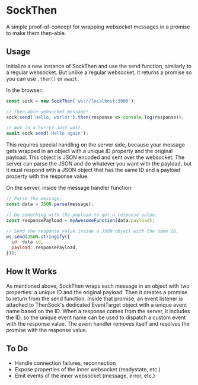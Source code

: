 # SockThen
A simple proof-of-concept for wrapping websocket messages in a promise to make them then-able.

## Usage
Initialize a new instance of SockThen and use the send function, similarly to a regular websocket. But unlike a regular websocket, it returns a promise so you can use `.then()` or `await`.

In the browser:
```js
const sock = new SockThen('ws://localhost:3000');

// Then-able websocket message!
sock.send('Hello, world!').then(response => console.log(response));

// Not in a hurry? Just wait.
await sock.send('Hello again');
```
This requires special handling on the server side, because your message gets wrapped in an object with a unique ID property and the original payload. This object is JSON encoded and sent over the websocket. The server can parse the JSON and do whatever you want with the payload, but it must respond with a JSON object that has the same ID and a payload property with the response value.

On the server, inside the message handler function:
```js
// Parse the message.
const data = JSON.parse(message);

// Do something with the payload to get a response value.
const responsePayload = myAwesomeFunction(data.payload);

// Send the response value inside a JSON object with the same ID.
ws.send(JSON.stringify({
  id: data.id,
  payload: responsePayload,
}));
```

## How It Works
As mentioned above, SockThen wraps each message in an object with two properties: a unique ID and the original payload. Then it creates a promise to return from the send function. Inside that promise, an event listener is attached to ThenSock's dedicated EventTarget object with a unique event name based on the ID. When a response comes from the server, it includes the ID, so the unique event name can be used to dispatch a custom event with the response value. The event handler removes itself and resolves the promise with the response value.

## To Do
- Handle connection failures, reconnection
- Expose properties of the inner websocket (readystate, etc.)
- Emit events of the inner websocket (message, error, etc.)
